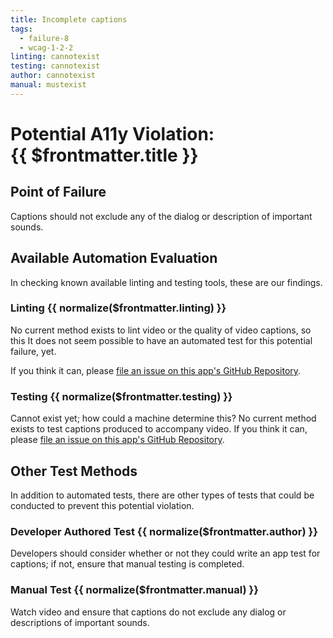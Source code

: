 ```yaml
---
title: Incomplete captions
tags: 
  - failure-8
  - wcag-1-2-2
linting: cannotexist
testing: cannotexist
author: cannotexist
manual: mustexist
---
```


<script setup>
  const normalize = (value) => {
    const v = (value || '').toLowerCase()
    if (v === 'exists') return 'Exists'
    if (v === 'couldexist') return 'Could Exist'
    if (v === 'cannotexist') return 'Cannot Exist'
    if (v === 'shouldexist') return 'Should Exist'
    if (v === 'mustexist') return 'Must Exist'
    return '—'
  }
</script>

# Potential A11y Violation:<br/>{{ $frontmatter.title }}

## Point of Failure

Captions should not exclude any of the dialog or description of important sounds.

## Available Automation Evaluation

In checking known available linting and testing tools, these are our findings.

### Linting <Badge type="info">{{ normalize($frontmatter.linting) }}</Badge>

No current method exists to lint video or the quality of video captions, so this It does not seem possible to have an automated test for this potential failure, yet.

If you think it can, please [file an issue on this app's GitHub Repository](https://github.com/MelSumner/a11y-automation/issues).

### Testing <Badge type="info">{{ normalize($frontmatter.testing) }}</Badge>

Cannot exist yet; how could a machine determine this? No current method exists to test captions produced to accompany video. If you think it can, please [file an issue on this app's GitHub Repository](https://github.com/MelSumner/a11y-automation/issues).

## Other Test Methods

In addition to automated tests, there are other types of tests that could be conducted to prevent this potential violation.

### Developer Authored Test <Badge type="info">{{ normalize($frontmatter.author) }}</Badge>

Developers should consider whether or not they could write an app test for captions; if not, ensure that manual testing is completed.

### Manual Test <Badge type="info">{{ normalize($frontmatter.manual) }}</Badge>

Watch video and ensure that captions do not exclude any dialog or descriptions of important sounds.


<TagLinks />